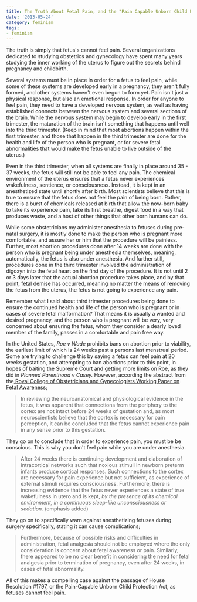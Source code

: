 ```yaml
---
title: The Truth About Fetal Pain, and the "Pain Capable Unborn Child Protection Act"
date: '2013-05-24'
category: feminism
tags:
- feminism
---
```


The truth is simply that fetus's cannot feel pain. Several organizations dedicated to studying obstetrics and gynecology have spent many years studying the inner working of the uterus to figure out the secrets behind pregnancy and childbirth.

Several systems must be in place in order for a fetus to feel pain, while some of these systems are developed early in a pregnancy, they aren't fully formed, and other systems haven't even begun to form yet. Pain isn't just a physical response, but also an emotional response. In order for anyone to feel pain, they need to have a developed nervous system, as well as having established connects between the nervous system and several sections of the brain. While the nervous system may begin to develop early in the first trimester, the maturation of the brain isn't something that happens until well into the third trimester. (Keep in mind that most abortions happen within the first trimester, and those that happen in the third trimester are done for the health and life of the person who is pregnant, or for severe fetal abnormalities that would make the fetus unable to live outside of the uterus.)

<!--more-->

Even in the third trimester, when all systems are finally in place around 35 - 37 weeks, the fetus will still not be able to feel any pain. The chemical environment of the uterus ensures that a fetus never experiences wakefulness, sentience, or consciousness. Instead, it is kept in an anesthetized state until shortly after birth. Most scientists believe that this is true to ensure that the fetus does not feel the pain of being born. Rather, there is a burst of chemicals released at birth that allow the now-born baby to take its experience pain, take its first breathe, digest food in a way that produces waste, and a host of other things that other born humans can do.

While some obstetricians my administer anesthesia to fetuses during pre-natal surgery, it is mostly done to make the person who is pregnant more comfortable, and assure her or him that the procedure will be painless. Further, most abortion procedures done after 14 weeks are done with the person who is pregnant being under anesthesia themselves, meaning, automatically, the fetus is also under anesthesia. And further still, procedures done in the third trimester involved the administration of digoxyn into the fetal heart on the first day of the procedure. It is not until 2 or 3 days later that the actual abortion procedure takes place, and by that point, fetal demise has occurred, meaning no matter the means of removing the fetus from the uterus, the fetus is not going to experience any pain.

Remember what I said about third trimester procedures being done to ensure the continued health and life of the person who is pregnant or in cases of severe fetal malformation? That means it is usually a wanted and desired pregnancy, and the person who is pregnant will be very, very concerned about ensuring the fetus, whom they consider a dearly loved member of the family, passes in a comfortable and pain free way.

In the United States, <em>Roe v Wade </em> prohibits bans on abortion prior to viability, the earliest limit of which is 24 weeks past a persons last menstrual period. Some are trying to challenge this by saying a fetus can feel pain at 20 weeks gestation, and attempting to ban abortions prior to this point, in hopes of baiting the Supreme Court and getting more limits on Roe, as they did in <em>Planned Parenthood v Casey.</em> However, according the abstract from the<a title="fetal awareness" href="http://www.rcog.org.uk/fetal-awareness-review-research-and-recommendations-practice" target="_blank"> Royal College of Obstetricians and Gynecologists Working Paper on Fetal Awareness</a>;
<blockquote>In reviewing the neuroanatomical and physiological evidence in the fetus, it was apparent that connections from the periphery to the cortex are not intact before 24 weeks of gestation and, as most neuroscientists believe that the cortex is necessary for pain perception, it can be concluded that the fetus cannot experience pain in any sense prior to this gestation.</blockquote>
They go on to conclude that in order to experience pain, you must be be conscious. This is why you don't feel pain while you are under anesthesia.
<blockquote>After 24 weeks there is continuing development and elaboration of intracortical networks such that noxious stimuli in newborn preterm infants produce cortical responses. Such connections to the cortex are necessary for pain experience but not sufficient, as experience of external stimuli requires consciousness. Furthermore, there is increasing evidence that the fetus never experiences a state of true wakefulness in utero and is kept, <em>by the presence of its chemical environment, in a continuous sleep-like unconsciousness or sedation. </em>(emphasis added)</blockquote>
They go on to specifically warn against anesthetizing fetuses during surgery specifically, stating it can cause complications;
<blockquote>Furthermore, because of possible risks and difficulties in administration, fetal analgesia should not be employed where the only consideration is concern about fetal awareness or pain. Similarly, there appeared to be no clear benefit in considering the need for fetal analgesia prior to termination of pregnancy, even after 24 weeks, in cases of fetal abnormality.</blockquote>
All of this makes a compelling case against the passage of House Resolution #1797, or the Pain-Capable Unborn Child Protection Act, as fetuses cannot feel pain.
